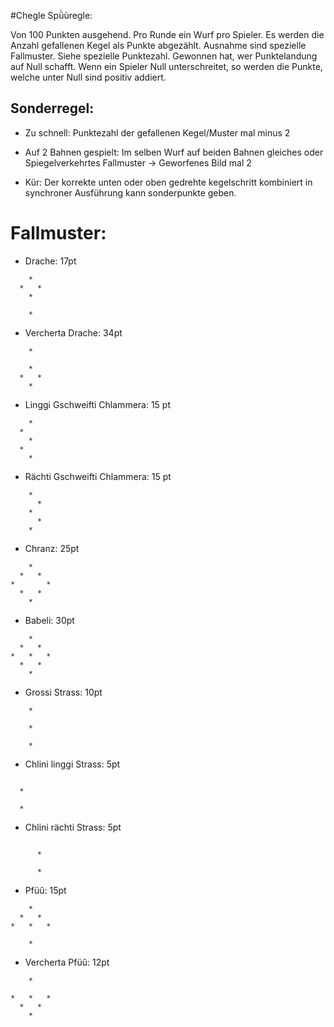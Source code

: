 #Chegle Spǜùregle:

Von 100 Punkten ausgehend.
Pro Runde ein Wurf pro Spieler. Es werden die Anzahl gefallenen Kegel als Punkte abgezählt. Ausnahme sind spezielle Fallmuster. Siehe spezielle Punktezahl.
Gewonnen hat, wer Punktelandung auf Null schafft. Wenn ein Spieler Null unterschreitet, so werden die Punkte, welche unter Null sind positiv addiert.

## Sonderregel:
 - Zu schnell: Punktezahl der gefallenen Kegel/Muster mal minus 2

 - Auf 2 Bahnen gespielt: Im selben Wurf auf beiden Bahnen gleiches oder Spiegelverkehrtes Fallmuster -> Geworfenes Bild mal 2

 - Kür: Der korrekte unten oder oben gedrehte kegelschritt kombiniert in synchroner Ausführung kann sonderpunkte geben.


# Fallmuster:

- Drache: 17pt
```
    *
  *   *
    *  
 
    *
```
- Vercherta Drache: 34pt
```
    *

    *  
  *   *
    *
```
- Linggi Gschweifti Chlammera: 15 pt
```
    * 
  *   
    * 
  *   
    * 
```
- Rächti Gschweifti Chlammera: 15 pt
```
    *
      *
    *
      *
    *
```
- Chranz: 25pt
```
    *
  *   *
*       *
  *   *
    *
```
- Babeli: 30pt
```
    *    
  *   *  
*   *   *
  *   *  
    *    
 ```
- Grossi Strass: 10pt
```
    *
 
    *

    *
```
- Chlini linggi Strass: 5pt
```
    
  * 

  * 

```
- Chlini rächti Strass: 5pt
```
    
      * 

      * 
```
- Pfüû: 15pt
```
    *    
  *   *  
*   *   *
  
    * 
```
- Vercherta Pfüû: 12pt
```
    *    

*   *   *
  *   *  
    * 
```
